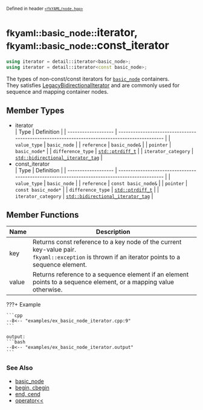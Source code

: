 <small>Defined in header [`<fkYAML/node.hpp>`](https://github.com/fktn-k/fkYAML/blob/develop/include/fkYAML/node.hpp)</small>

# <small>fkyaml::basic_node::</small>iterator, <small>fkyaml::basic_node::</small>const_iterator

```cpp
using iterator = detail::iterator<basic_node>;
using iterator = detail::iterator<const basic_node>;
```

The types of non-const/const iterators for [`basic_node`](index.md) containers.  
They satisfies [LegacyBidirectionalIterator](https://en.cppreference.com/w/cpp/named_req/BidirectionalIterator) and are commonly used for sequence and mapping container nodes.  

## Member Types

* iterator  
  | Type                | Definition                                                                                    |
  | ------------------- | --------------------------------------------------------------------------------------------- |
  | `value_type`        | `basic_node`                                                                                  |
  | `reference`         | `basic_node&`                                                                                 |
  | `pointer`           | `basic_node*`                                                                                 |
  | `difference_type`   | [`std::ptrdiff_t`](https://en.cppreference.com/w/cpp/types/ptrdiff_t)                         |
  | `iterator_category` | [`std::bidirectional_iterator_tag`](https://en.cppreference.com/w/cpp/iterator/iterator_tags) |
* const_iterator  
  | Type                | Definition                                                                                    |
  | ------------------- | --------------------------------------------------------------------------------------------- |
  | `value_type`        | `basic_node`                                                                                  |
  | `reference`         | `const basic_node&`                                                                           |
  | `pointer`           | `const basic_node*`                                                                           |
  | `difference_type`   | [`std::ptrdiff_t`](https://en.cppreference.com/w/cpp/types/ptrdiff_t)                         |
  | `iterator_category` | [`std::bidirectional_iterator_tag`](https://en.cppreference.com/w/cpp/iterator/iterator_tags) |

## Member Functions

| Name  | Description                                                                                                                                        |
| ----- | -------------------------------------------------------------------------------------------------------------------------------------------------- |
| key   | Returns const reference to a key node of the current key-value pair.<br>`fkyaml::exception` is thrown if an iterator points to a sequence element. |
| value | Returns reference to a sequence element if an element points to a sequence element, or a mapping value otherwise.                                  |

???+ Example

    ```cpp
    --8<-- "examples/ex_basic_node_iterator.cpp:9"
    ```

    output:
    ```bash
    --8<-- "examples/ex_basic_node_iterator.output"
    ```

### **See Also**

* [basic_node](index.md)
* [begin, cbegin](begin.md)
* [end, cend](end.md)
* [operator<<](insertion_operator.md)
